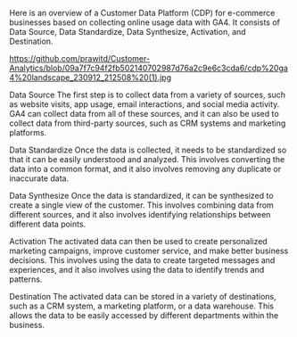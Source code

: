 Here is an overview of a Customer Data Platform (CDP) for e-commerce businesses based on collecting online usage data with GA4. It consists of Data Source, Data Standardize, Data Synthesize, Activation, and Destination.

https://github.com/prawitd/Customer-Analytics/blob/09a7f7c94f2fb502140702987d76a2c9e6c3cda6/cdp%20ga4%20landscape_230912_212508%20(1).jpg

Data Source
The first step is to collect data from a variety of sources, such as website visits, app usage, email interactions, and social media activity. GA4 can collect data from all of these sources, and it can also be used to collect data from third-party sources, such as CRM systems and marketing platforms.

Data Standardize
Once the data is collected, it needs to be standardized so that it can be easily understood and analyzed. This involves converting the data into a common format, and it also involves removing any duplicate or inaccurate data.

Data Synthesize
Once the data is standardized, it can be synthesized to create a single view of the customer. This involves combining data from different sources, and it also involves identifying relationships between different data points.

Activation
The activated data can then be used to create personalized marketing campaigns, improve customer service, and make better business decisions. This involves using the data to create targeted messages and experiences, and it also involves using the data to identify trends and patterns.

Destination
The activated data can be stored in a variety of destinations, such as a CRM system, a marketing platform, or a data warehouse. This allows the data to be easily accessed by different departments within the business.

